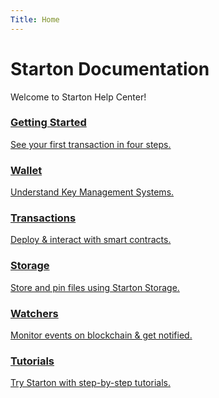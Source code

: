 ```yaml
---
Title: Home  
---
```

# Starton Documentation

Welcome to Starton Help Center!

<div class="table">
<div class="container">
<div class="row">

<div class="col" class="card">
<a class="button-card button-card--vertical" href="/docs/getting-started"><h3>Getting Started</h3>
<div class="button-card__inner">
<p class="link">See your first transaction in four steps.</p>
</div>
</a>
</div>

<div class="col" class="card">
<a class="button-card button-card--vertical" href="/docs/Wallet/understanding-key-management-systems"><h3>Wallet</h3>
<div class="button-card__inner">
<p class="link">Understand Key Management Systems.</p>
</div>
</a>
</div>

<div class="col" class="card">
<a class="button-card button-card--vertical" href="/docs/Smart-contract/understanding-the-relayer"><h3>Transactions</h3>
<div class="button-card__inner">
<p class="link">Deploy & interact with smart contracts.</p>
</div>
</a>
</div>
</div>
<div class="row">

<div class="col" class="card">
<a class="button-card button-card--vertical" href="/docs/ipfs/understanding-IPFS"><h3>Storage</h3>
<div class="button-card__inner">
<p class="link">Store and pin files using Starton Storage.</p>
</div>
</a>
</div>

<div class="col" class="card">
<a class="button-card button-card--vertical" href="/docs/watcher/understanding-watchers"><h3>Watchers</h3>
<div class="button-card__inner">
<p class="link">Monitor events on blockchain & get notified.</p>
</div>
</a>
</div>

<div class="col" class="card">
<a class="button-card button-card--vertical" href="/docs/Tutorials/Home"><h3>Tutorials</h3>
<div class="button-card__inner">
<p class="link">Try Starton with step-by-step tutorials.</p></div>
</a>
</div>
</div>
</div>
</div>
